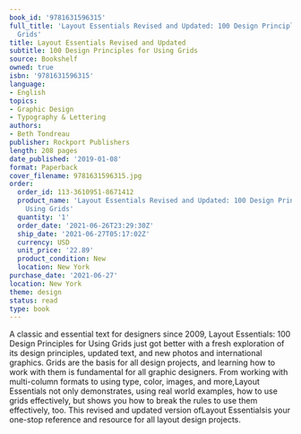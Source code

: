```yaml
---
book_id: '9781631596315'
full_title: 'Layout Essentials Revised and Updated: 100 Design Principles for Using
  Grids'
title: Layout Essentials Revised and Updated
subtitle: 100 Design Principles for Using Grids
source: Bookshelf
owned: true
isbn: '9781631596315'
language:
- English
topics:
- Graphic Design
- Typography & Lettering
authors:
- Beth Tondreau
publisher: Rockport Publishers
length: 208 pages
date_published: '2019-01-08'
format: Paperback
cover_filename: 9781631596315.jpg
order:
  order_id: 113-3610951-8671412
  product_name: 'Layout Essentials Revised and Updated: 100 Design Principles for
    Using Grids'
  quantity: '1'
  order_date: '2021-06-26T23:29:30Z'
  ship_date: '2021-06-27T05:17:02Z'
  currency: USD
  unit_price: '22.89'
  product_condition: New
  location: New York
purchase_date: '2021-06-27'
location: New York
theme: design
status: read
type: book
---
```

A classic and essential text for designers since 2009, Layout Essentials: 100 Design Principles for Using Grids just got better with a fresh exploration of its design principles, updated text, and new photos and international graphics.
Grids are the basis for all design projects, and learning how to work with them is fundamental for all graphic designers. From working with multi-column formats to using type, color, images, and more,Layout Essentials not only demonstrates, using real world examples, how to use grids effectively, but shows you how to break the rules to use them effectively, too.
This revised and updated version ofLayout Essentialsis your one-stop reference and resource for all layout design projects.
